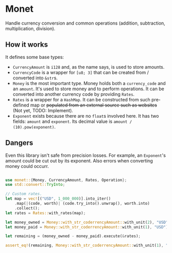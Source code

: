 # Monet

Handle currency conversion and common operations (addition, subtraction, multiplication, division).

## How it works

It defines some base types:

* `CurrencyAmount` is `i128` and, as the name says, is used to store amounts.
* `CurrencyCode` is a wrapper for `[u8; 3]` that can be created from / converted into `&str`s.
* `Money` is the most important type. Money holds both a `currency_code` and an `amount`. It's used
  to store money and to perform operations. It can be converted into another currency code by providing
  `Rates`.
* `Rates` is a wrapper for a `HashMap`. It can be constructed from such pre-defined map or ~~populated from
  an external source such as websites~~ (Not yet, TODO: Implement).
* `Exponent` exists because there are no `float`s involved here. It has two fields: `amount` and `exponent`. Its decimal value is `amount / (10).pow(exponent)`.

## Dangers

Even this library isn't safe from precision losses. For example, an `Exponent`'s amount could be cut out by its exponent. Also errors when converting money could occurr.

```rust

use monet::{Money, CurrencyAmount, Rates, Operation};
use std::convert::TryInto;

// Custom rates.
let map = vec![("USD", 1_000_000)].into_iter()
    .map(|(code, worth)| (code.try_into().unwrap(), worth.into)
    .collect();
let rates = Rates::with_rates(map);

let money_owned = Money::with_str_coderrencyAmount::with_unit(2), "USD").unwrap();
let money_paid = Money::with_str_coderrencyAmount::with_unit(1), "USD").unwrap();

let remaining = (money_owned - money_paid).execute(&rates);

assert_eq!(remaining, Money::with_str_coderrencyAmount::with_unit(1), "USD"));

```
